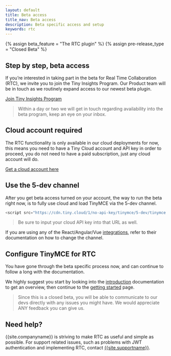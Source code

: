 ```yaml
---
layout: default
title: Beta access
title_nav: Beta access
description: Beta specific access and setup
keywords: rtc
---
```


{% assign beta_feature = "The RTC plugin" %}
{% assign pre-release_type = "Closed Beta" %}

## Step by step, beta access
If you’re interested in taking part in the beta for Real Time Collaboration (RTC), we invite you to join the Tiny Insights Program. Our Product team will be in touch as we routinely expand access to our newest beta plugin.

[Join Tiny Insights Program]({{site.baseurl}}/insights-program/)

> Within a day or two we will get in touch regarding availability into the beta program, keep an eye on your inbox.

## Cloud account required
The RTC functionality is only available in our cloud deployments for now, this means you need to have a Tiny Cloud account and API key in order to proceed, you do not need to have a paid subscription, just any cloud account will do.

[Get a cloud account here]({{site.baseurl}}/auth/signup/)

## Use the 5-dev channel
After you get beta access turned on your account, the way to run the beta right now, is to fully use cloud and load TinyMCE via the 5-dev channel.

```js
<script src="https://cdn.tiny.cloud/1/no-api-key/tinymce/5-dev/tinymce.min.js" referrerpolicy="origin"></script>
```
> Be sure to input your cloud API key into that URL as well.

If you are using any of the React/Angular/Vue [integrations]({{site.baseurl}}/integration/), refer to their documentation on how to change the channel.

## Configure TinyMCE for RTC
You have gone through the beta specific process now, and can continue to follow a long with the documentation.

We highly suggest you start by looking into the [introduction]({{site.baseurl}}/rtc/introduction/) documentation to get an overview, then continue to the [getting started]({{site.baseurl}}/rtc/getting-started/) page.

> Since this is a closed beta, you will be able to communicate to our devs directly with any issues you might have. We would appreciate ANY feedback you can give us.

## Need help?

{{site.companyname}} is striving to make RTC as useful and simple as possible. For support related issues, such as problems with JWT authentication and implementing RTC, contact [{{site.supportname}}]({{site.supporturl}}).
